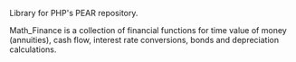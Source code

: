 Library for PHP's PEAR repository.

Math_Finance is a collection of financial functions for time value of money (annuities), cash flow, interest rate conversions, bonds and depreciation calculations.
